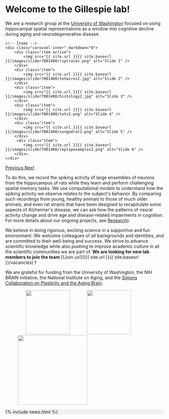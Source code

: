 <div id="homeid" class="col-sm-9">

# Welcome to the Gillespie lab! 


We are a research group at the [University of Washington](https://www.washington.edu/) focused on using hippocampal spatial representations as a window into cognitive decline during aging and neurodegenerative disease. 


<div markdown="0" id="carousel" class="carousel slide" data-ride="carousel" data-interval="4000" data-pause="hover" >
    <!-- Menu -->


    <!-- Items -->
    <div class="carousel-inner" markdown="0">
        <div class="item active">
            <img src="{{ site.url }}{{ site.baseurl }}/images/slider7001400/riptraces.png" alt="Slide 1" />
        </div>
        <div class="item">
            <img src="{{ site.url }}{{ site.baseurl }}/images/slider7001400/tetwires2.jpg" alt="Slide 2" />
        </div>
        <div class="item">
            <img src="{{ site.url }}{{ site.baseurl }}/images/slider7001400/histology2.jpg" alt="Slide 3" />
        </div>
        <div class="item">
            <img src="{{ site.url }}{{ site.baseurl }}/images/slider7001400/tets2.png" alt="Slide 4" />
        </div>
        <div class="item">
            <img src="{{ site.url }}{{ site.baseurl }}/images/slider7001400/sungodrat2.png" alt="Slide 5" />
        </div>       
         <div class="item">
            <img src="{{ site.url }}{{ site.baseurl }}/images/slider7001400/replayexamples2.png" alt="Slide 6" />
        </div>
    </div>
  <a class="left carousel-control" href="#carousel" role="button" data-slide="prev">
    <span class="glyphicon glyphicon-chevron-left" aria-hidden="true"></span>
    <span class="sr-only">Previous</span>
  </a>
  <a class="right carousel-control" href="#carousel" role="button" data-slide="next">
    <span class="glyphicon glyphicon-chevron-right" aria-hidden="true"></span>
    <span class="sr-only">Next</span>
  </a>
</div>


To do this, we record the spiking activity of large ensembles of neurons from the hippocampus of rats while they learn and perform challenging spatial memory tasks. We  use computational models to understand how the spiking activity we observe relates to the subject's behavior. By comparing such recordings from young, healthy animals to those of much older animals, and even rat strains that have been designed to recapitulate some aspects of Alzheimer's disease, we can ask how the patterns of neural activity change and drive age and disease-related impairments in cognition. For more details about our ongoing projects, see [Research](research)).


 We believe in doing rigorous, exciting science in a supportive and fun environment. We welcome colleagues of all backgrounds and identities, and are committed to their well-being and success. We strive to advance scientific knowledge while also pushing to improve academic culture in all the scientific communities we are part of. **We are looking for new lab members to join the team** [(Join us!)]({{ site.url }}{{ site.baseurl }}/vacancies) **!**


We are grateful for funding from the University of Washington, the NIH BRAIN Initiative, the National Institute on Aging, and the [Simons Collaboration on Plasticity and the Aging Brain](https://www.simonsfoundation.org/collaborations/plasticity-and-the-aging-brain/projects).

<figure class="fourth">
  <img src="{{ site.url }}{{ site.baseurl }}/images/logopic/UWlogo.png" style="width: 140px; margin: 0px  25px">
  <img src="{{ site.url }}{{ site.baseurl }}/images/logopic/nia.jpg" style="width: 140px; margin: 0px  25px">
  <img src="{{ site.url }}{{ site.baseurl }}/images/logopic/simons.png" style="width: 220px">
</figure>

 </div>

<div id="newsid" class="col-sm-3" style="background-color:rgba(0, 0, 0, 0.0470588)">
    {% include news.html %}
</div>